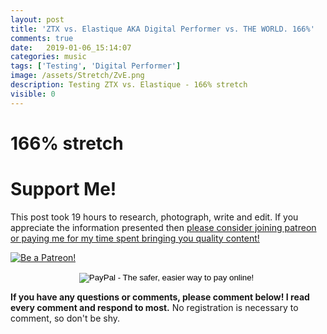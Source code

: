 ```yaml
---
layout: post
title: 'ZTX vs. Elastique AKA Digital Performer vs. THE WORLD. 166%'
comments: true
date:   2019-01-06_15:14:07 
categories: music
tags: ['Testing', 'Digital Performer']
image: /assets/Stretch/ZvE.png
description: Testing ZTX vs. Elastique - 166% stretch
visible: 0
---
```


# 166% stretch

  <script type="text/javascript" src="/admc/comparator.js?v={{ site.time | date:'%s' }}"> </script>
  <link rel="stylesheet" type="text/css" href="/admc/admc.css">
<admc path="/assets/Stretch/166" title="166% stretch">
    <file name="ZTXVox166.aac" />
    <file name="ElastiqueVox166.aac" />
</admc>
<admc path="/assets/Stretch/166" title="166% stretch">
    <file name="ZTXPuke166.aac" />
    <file name="ElastiquePuke166.aac" />
</admc>
<admc path="/assets/Stretch/166" title="166% stretch">
    <file name="ZTXOrch166.aac" />
    <file name="ElastiqueOrch166.aac" />
</admc>
<admc path="/assets/Stretch/166" title="166% stretch">
    <file name="ZTXPop166.aac" />
    <file name="ElastiquePop166.aac" />
</admc>
<admc path="/assets/Stretch/166" title="166% stretch">
    <file name="ZTXAcoustic166.aac" />
    <file name="ElastiqueAcoustic166.aac" />
</admc>
<admc path="/assets/Stretch/166" title="166% stretch">
    <file name="ZTXDrum166.aac" />
    <file name="ElastiqueDrum166.aac" />
</admc>
<admc path="/assets/Stretch/166" title="166% stretch">
    <file name="ZTXBass166.aac" />
    <file name="ElastiqueBass166.aac" />
</admc>
<admc path="/assets/Stretch/166" title="166% stretch">
    <file name="ZTXTrumpet166.aac" />
    <file name="ElastiqueTrumpet166.aac" />
</admc>

# Support Me!

This post took 19 hours to research, photograph, write and edit. If you appreciate the information presented then <a href="/DonateNow/">please consider joining patreon or paying me for my time spent bringing you quality content!</a>

<a href="https://www.patreon.com/bePatron?u=7465992"> <img class="patreon-button" src="/assets/Patreon.png" alt="Be a Patreon!"></a>

<form style="text-align: center;" action="https://www.paypal.com/cgi-bin/webscr" method="post" target="_top">
<input type="hidden" name="cmd" value="_s-xclick">
<input type="hidden" name="hosted_button_id" value="BR247JAZBTUJJ">
<input type="image" src="https://www.paypalobjects.com/en_US/i/btn/btn_donateCC_LG.gif" border="0" name="submit" alt="PayPal - The safer, easier way to pay online!">
<img alt="" border="0" src="https://www.paypalobjects.com/en_US/i/scr/pixel.gif" width="1" height="1">
</form>

**If you have any questions or comments, please comment below! I read every comment and respond to most.** No registration is necessary to comment, so don't be shy.


